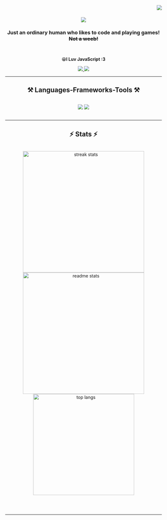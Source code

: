 <img align="right" src="https://visitor-badge.laobi.icu/badge?page_id=sacchi4649.sacchi4649" />

<h1 align="center">
    <img src="https://readme-typing-svg.herokuapp.com/?font=Righteous&size=35&center=true&vCenter=true&width=500&height=70&duration=4000&lines=こんにちは！+Sacchiです!+;+I'm+Sacchi!;" />
</h1>

<h3 align="center">Just an ordinary human who likes to code and playing games! <e><s>Not a weeb!</s></e></h3>

<br/>

<div align="center">
  
😁**I Luv JavaScript :3**

 </div>
 
<div align="center"> 
  <a href="mailto:sanyadika@gmail.com">
    <img src="https://img.shields.io/badge/Gmail-333333?style=for-the-badge&logo=gmail&logoColor=red" />
  </a>
  <a href="https://linkedin.com/in/pedro-sales-muniz](https://www.linkedin.com/in/sany-adika-prayata-a203b9260" target="_blank">
    <img src="https://img.shields.io/badge/LinkedIn-0077B5?style=for-the-badge&logo=linkedin&logoColor=white" target="_blank" />
  </a>
</div>
 <hr/>
 
<h2 align="center">⚒️ Languages-Frameworks-Tools ⚒️</h2>
<br/>
<div align="center">
    <img src="https://skillicons.dev/icons?i=react,html,css,vscode,github,figma,tailwind,git" />
    <img src="https://skillicons.dev/icons?i=nodejs,javascript,typescript,express,mongodb,nextjs" /><br>
</div>

<br/>

<hr/>

<h2 align="center">⚡ Stats ⚡</h2>
<br>
<div align=center>
  <img width=390 src="https://github-readme-streak-stats-salesp07.vercel.app/?user=sacchi4649&count_private=true&theme=react&border_radius=10" alt="streak stats"/>
 
  <img width=390 src="https://github-readme-stats-salesp07.vercel.app/api?username=sacchi4649&count_private=true&show_icons=true&theme=react&rank_icon=github&border_radius=10" alt="readme stats" />
 
  <img width=325 align="center" src="https://github-readme-stats-salesp07.vercel.app/api/top-langs/?username=sacchi4649&hide=HTML&langs_count=8&layout=compact&theme=react&border_radius=10&size_weight=0.5&count_weight=0.5&exclude_repo=github-readme-stats" alt="top langs" />
</div>

<br/><br/>

<hr/>

<br/>
